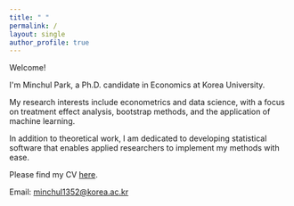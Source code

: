 ```yaml
---
title: " "
permalink: /
layout: single
author_profile: true
---
```

Welcome!

I'm Minchul Park, a Ph.D. candidate in Economics at Korea University.

My research interests include econometrics and data science, with a focus on treatment effect analysis, bootstrap methods, and the application of machine learning.

In addition to theoretical work, I am dedicated to developing statistical software that enables applied researchers to implement my methods with ease.

Please find my CV [here](/files/CV_20250825.pdf).

Email: [minchul1352@korea.ac.kr](mailto:minchul1352@korea.ac.kr)
